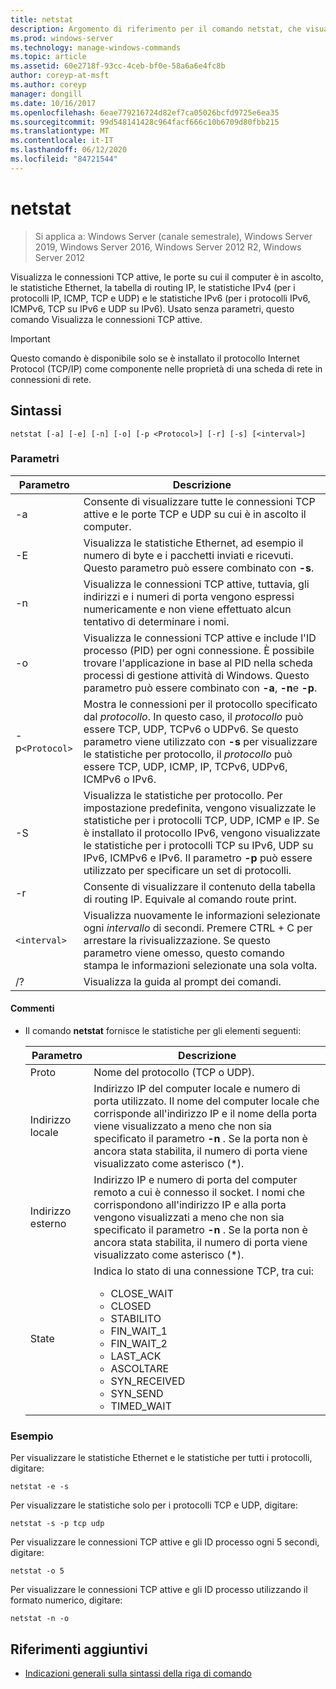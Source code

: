 ```yaml
---
title: netstat
description: Argomento di riferimento per il comando netstat, che visualizza le connessioni TCP attive, le porte su cui il computer è in ascolto, le statistiche Ethernet, la tabella di routing IP, le statistiche IPv4 e le statistiche IPv6.
ms.prod: windows-server
ms.technology: manage-windows-commands
ms.topic: article
ms.assetid: 60e2718f-93cc-4ceb-bf0e-58a6a6e4fc8b
author: coreyp-at-msft
ms.author: coreyp
manager: dongill
ms.date: 10/16/2017
ms.openlocfilehash: 6eae779216724d82ef7ca05026bcfd9725e6ea35
ms.sourcegitcommit: 99d548141428c964facf666c10b6709d80fbb215
ms.translationtype: MT
ms.contentlocale: it-IT
ms.lasthandoff: 06/12/2020
ms.locfileid: "84721544"
---
```

# <a name="netstat"></a>netstat

> Si applica a: Windows Server (canale semestrale), Windows Server 2019, Windows Server 2016, Windows Server 2012 R2, Windows Server 2012

Visualizza le connessioni TCP attive, le porte su cui il computer è in ascolto, le statistiche Ethernet, la tabella di routing IP, le statistiche IPv4 (per i protocolli IP, ICMP, TCP e UDP) e le statistiche IPv6 (per i protocolli IPv6, ICMPv6, TCP su IPv6 e UDP su IPv6). Usato senza parametri, questo comando Visualizza le connessioni TCP attive.

> [!IMPORTANT]
> Questo comando è disponibile solo se è installato il protocollo Internet Protocol (TCP/IP) come componente nelle proprietà di una scheda di rete in connessioni di rete.

## <a name="syntax"></a>Sintassi

```
netstat [-a] [-e] [-n] [-o] [-p <Protocol>] [-r] [-s] [<interval>]
```

### <a name="parameters"></a>Parametri

| Parametro | Descrizione |
| --------- | ----------- |
| -a | Consente di visualizzare tutte le connessioni TCP attive e le porte TCP e UDP su cui è in ascolto il computer. |
| -E | Visualizza le statistiche Ethernet, ad esempio il numero di byte e i pacchetti inviati e ricevuti. Questo parametro può essere combinato con **-s**. |
| -n | Visualizza le connessioni TCP attive, tuttavia, gli indirizzi e i numeri di porta vengono espressi numericamente e non viene effettuato alcun tentativo di determinare i nomi. |
| -o | Visualizza le connessioni TCP attive e include l'ID processo (PID) per ogni connessione. È possibile trovare l'applicazione in base al PID nella scheda processi di gestione attività di Windows. Questo parametro può essere combinato con **-a**, **-n**e **-p**. |
| -p`<Protocol>` | Mostra le connessioni per il protocollo specificato dal *protocollo*. In questo caso, il *protocollo* può essere TCP, UDP, TCPv6 o UDPv6. Se questo parametro viene utilizzato con **-s** per visualizzare le statistiche per protocollo, il *protocollo* può essere TCP, UDP, ICMP, IP, TCPv6, UDPv6, ICMPv6 o IPv6. |
| -S | Visualizza le statistiche per protocollo. Per impostazione predefinita, vengono visualizzate le statistiche per i protocolli TCP, UDP, ICMP e IP. Se è installato il protocollo IPv6, vengono visualizzate le statistiche per i protocolli TCP su IPv6, UDP su IPv6, ICMPv6 e IPv6. Il parametro **-p** può essere utilizzato per specificare un set di protocolli. |
| -r | Consente di visualizzare il contenuto della tabella di routing IP. Equivale al comando route print. |
| `<interval>` | Visualizza nuovamente le informazioni selezionate ogni *intervallo* di secondi. Premere CTRL + C per arrestare la rivisualizzazione. Se questo parametro viene omesso, questo comando stampa le informazioni selezionate una sola volta. |
| /? | Visualizza la guida al prompt dei comandi. |

#### <a name="remarks"></a>Commenti

- Il comando **netstat** fornisce le statistiche per gli elementi seguenti:

    | Parametro | Descrizione |
    | --------- | ----------- |
    | Proto | Nome del protocollo (TCP o UDP). |
    | Indirizzo locale | Indirizzo IP del computer locale e numero di porta utilizzato. Il nome del computer locale che corrisponde all'indirizzo IP e il nome della porta viene visualizzato a meno che non sia specificato il parametro **-n** . Se la porta non è ancora stata stabilita, il numero di porta viene visualizzato come asterisco (*). |
    | Indirizzo esterno | Indirizzo IP e numero di porta del computer remoto a cui è connesso il socket. I nomi che corrispondono all'indirizzo IP e alla porta vengono visualizzati a meno che non sia specificato il parametro **-n** . Se la porta non è ancora stata stabilita, il numero di porta viene visualizzato come asterisco (*). |
    | State | Indica lo stato di una connessione TCP, tra cui:<ul><li>CLOSE_WAIT</li><li>CLOSED</li><li>STABILITO</li><li>FIN_WAIT_1</li><li>FIN_WAIT_2</li><li>LAST_ACK</li><li>ASCOLTARE</li><li>SYN_RECEIVED</li><li>SYN_SEND</li><li>TIMED_WAIT</li></ul> |

### <a name="examples"></a>Esempio

Per visualizzare le statistiche Ethernet e le statistiche per tutti i protocolli, digitare:

```
netstat -e -s
```

Per visualizzare le statistiche solo per i protocolli TCP e UDP, digitare:

```
netstat -s -p tcp udp
```

Per visualizzare le connessioni TCP attive e gli ID processo ogni 5 secondi, digitare:

```
netstat -o 5
```

Per visualizzare le connessioni TCP attive e gli ID processo utilizzando il formato numerico, digitare:

```
netstat -n -o
```

## <a name="additional-references"></a>Riferimenti aggiuntivi

- [Indicazioni generali sulla sintassi della riga di comando](command-line-syntax-key.md)
